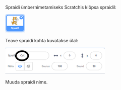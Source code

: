 Spraidi ümbernimetamiseks Scratchis klõpsa spraidil:

![kuvatõmmis](images/rename-info.png)

Teave spraidi kohta kuvatakse ülal:

![kuvatõmmis](images/rename-change.png)

Muuda spraidi nime.